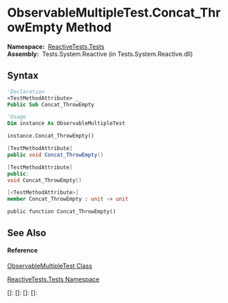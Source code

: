 # ObservableMultipleTest.Concat\_ThrowEmpty Method

**Namespace:**  [ReactiveTests.Tests](ReactiveTests.Tests\ReactiveTests.Tests.md)  
**Assembly:**  Tests.System.Reactive (in Tests.System.Reactive.dll)

## Syntax

```vb
'Declaration
<TestMethodAttribute> _
Public Sub Concat_ThrowEmpty
```

```vb
'Usage
Dim instance As ObservableMultipleTest

instance.Concat_ThrowEmpty()
```

```csharp
[TestMethodAttribute]
public void Concat_ThrowEmpty()
```

```c++
[TestMethodAttribute]
public:
void Concat_ThrowEmpty()
```

```fsharp
[<TestMethodAttribute>]
member Concat_ThrowEmpty : unit -> unit 
```

```jscript
public function Concat_ThrowEmpty()
```

## See Also

#### Reference

[ObservableMultipleTest Class](ObservableMultipleTest\ObservableMultipleTest.md)

[ReactiveTests.Tests Namespace](ReactiveTests.Tests\ReactiveTests.Tests.md)

[]: 
[]: 
[]: 
[]: 
